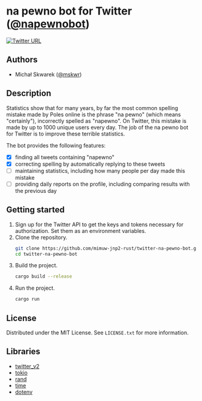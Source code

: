 # na pewno bot for Twitter ([@napewnobot](https://twitter.com/napewnobot))
[![Twitter URL](https://i.imgur.com/DPXcjpZ.png)](https://twitter.com/napewnobot)

## Authors
- Michał Skwarek ([@mskwr](https://github.com/mskwr))

## Description
Statistics show that for many years, by far the most common spelling mistake made by Poles online is the phrase "na pewno" (which means "certainly"), incorrectly spelled as "napewno". On Twitter, this mistake is made by up to 1000 unique users every day. The job of the na pewno bot for Twitter is to improve these terrible statistics.

The bot provides the following features:
- [x] finding all tweets containing "napewno"
- [x] correcting spelling by automatically replying to these tweets
- [ ] maintaining statistics, including how many people per day made this mistake
- [ ] providing daily reports on the profile, including comparing results with the previous day

## Getting started
1. Sign up for the Twitter API to get the keys and tokens necessary for authorization. Set them as an environment variables.
2. Clone the repository.
   ```sh
   git clone https://github.com/mimuw-jnp2-rust/twitter-na-pewno-bot.git
   cd twitter-na-pewno-bot
   ```
3. Build the project.
   ```sh
   cargo build --release
   ```
4. Run the project.
   ```sh
   cargo run
   ```

## License
Distributed under the MIT License. See `LICENSE.txt` for more information.

## Libraries
- [twitter_v2](https://docs.rs/twitter-v2/latest/twitter_v2/)
- [tokio](https://docs.rs/tokio/latest/tokio/)
- [rand](https://docs.rs/rand/latest/rand/)
- [time](https://docs.rs/time/latest/time/)
- [dotenv](https://docs.rs/dotenv/latest/dotenv/)
